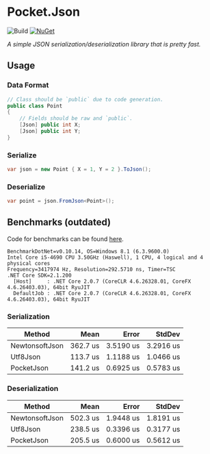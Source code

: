 # Pocket.Json

![Build](https://github.com/JoshuaLight/pocket.json/workflows/Build/badge.svg)
[![NuGet](https://img.shields.io/nuget/v/Pocket.Json.svg)](https://www.nuget.org/packages/Pocket.Json)


_A simple JSON serialization/deserialization library that is pretty fast._

## Usage
### Data Format
```c#
// Class should be `public` due to code generation.
public class Point
{
    // Fields should be raw and `public`.
    [Json] public int X;
    [Json] public int Y;
}
```

### Serialize
```c#
var json = new Point { X = 1, Y = 2 }.ToJson();
```

### Deserialize
```c#
var point = json.FromJson<Point>();
```

## Benchmarks (outdated)
Code for benchmarks can be found [here](https://github.com/JoshuaLight/Pocket.Json/blob/master/src/Benchmarks/Program.cs).
```
BenchmarkDotNet=v0.10.14, OS=Windows 8.1 (6.3.9600.0)
Intel Core i5-4690 CPU 3.50GHz (Haswell), 1 CPU, 4 logical and 4 physical cores
Frequency=3417974 Hz, Resolution=292.5710 ns, Timer=TSC
.NET Core SDK=2.1.200
  [Host]     : .NET Core 2.0.7 (CoreCLR 4.6.26328.01, CoreFX 4.6.26403.03), 64bit RyuJIT
  DefaultJob : .NET Core 2.0.7 (CoreCLR 4.6.26328.01, CoreFX 4.6.26403.03), 64bit RyuJIT
```

### Serialization
|         Method |     Mean |     Error |    StdDev |
|--------------- |---------:|----------:|----------:|
| NewtonsoftJson | 362.7 us | 3.5190 us | 3.2916 us |
|       Utf8Json | 113.7 us | 1.1188 us | 1.0466 us |
|     PocketJson | 141.2 us | 0.6925 us | 0.5783 us |

### Deserialization
|         Method |     Mean |     Error |    StdDev |
|--------------- |---------:|----------:|----------:|
| NewtonsoftJson | 502.3 us | 1.9448 us | 1.8191 us |
|       Utf8Json | 238.5 us | 0.3396 us | 0.3177 us |
|     PocketJson | 205.5 us | 0.6000 us | 0.5612 us |
